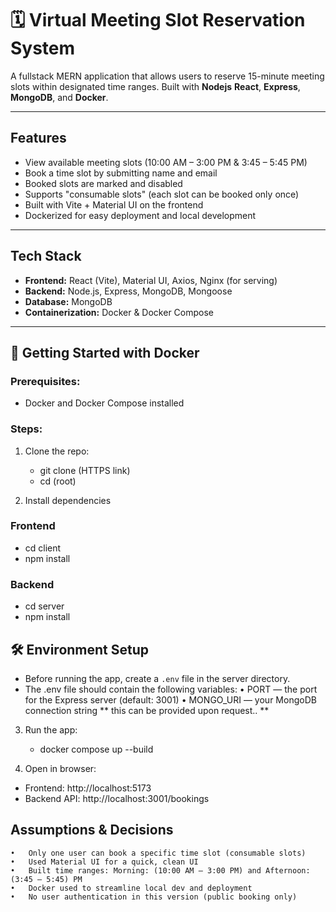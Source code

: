 # 🗓️ Virtual Meeting Slot Reservation System

A fullstack MERN application that allows users to reserve 15-minute meeting slots within designated time ranges. Built with **Nodejs** **React**, **Express**, **MongoDB**, and **Docker**.

---

## Features

- View available meeting slots (10:00 AM – 3:00 PM & 3:45 – 5:45 PM)
- Book a time slot by submitting name and email
- Booked slots are marked and disabled
- Supports "consumable slots" (each slot can be booked only once)
- Built with Vite + Material UI on the frontend
- Dockerized for easy deployment and local development

---

## Tech Stack

- **Frontend:** React (Vite), Material UI, Axios, Nginx (for serving)
- **Backend:** Node.js, Express, MongoDB, Mongoose
- **Database:** MongoDB
- **Containerization:** Docker & Docker Compose

---

## 🐳 Getting Started with Docker

### Prerequisites:
- Docker and Docker Compose installed

### Steps:

1. Clone the repo:
   
   - git clone (HTTPS link)
   - cd (root) 

2. Install dependencies
### Frontend
- cd client
- npm install

### Backend
- cd server
- npm install


## 🛠 Environment Setup

- Before running the app, create a `.env` file in the server directory.
- The .env file should contain the following variables:
	•	PORT — the port for the Express server (default: 3001)
	•	MONGO_URI — your MongoDB connection string
** this can be provided upon request.. **


3. Run the app:
   - docker compose up --build
   

4.	Open in browser:
   - Frontend: http://localhost:5173
   - Backend API: http://localhost:3001/bookings   

## Assumptions & Decisions
	•	Only one user can book a specific time slot (consumable slots)
	•	Used Material UI for a quick, clean UI
	•	Built time ranges: Morning: (10:00 AM – 3:00 PM) and Afternoon: (3:45 – 5:45) PM
	•	Docker used to streamline local dev and deployment
	•	No user authentication in this version (public booking only)
